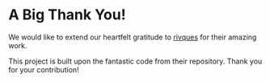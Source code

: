 # A Big Thank You!

We would like to extend our heartfelt gratitude to [rivques](https://github.com/rivques/longchain/) for their amazing work. 

This project is built upon the fantastic code from their repository. Thank you for your contribution!